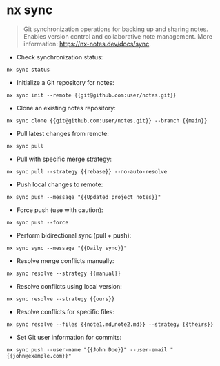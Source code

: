 # nx sync

> Git synchronization operations for backing up and sharing notes.
> Enables version control and collaborative note management.
> More information: <https://nx-notes.dev/docs/sync>.

- Check synchronization status:

`nx sync status`

- Initialize a Git repository for notes:

`nx sync init --remote {{git@github.com:user/notes.git}}`

- Clone an existing notes repository:

`nx sync clone {{git@github.com:user/notes.git}} --branch {{main}}`

- Pull latest changes from remote:

`nx sync pull`

- Pull with specific merge strategy:

`nx sync pull --strategy {{rebase}} --no-auto-resolve`

- Push local changes to remote:

`nx sync push --message "{{Updated project notes}}"`

- Force push (use with caution):

`nx sync push --force`

- Perform bidirectional sync (pull + push):

`nx sync sync --message "{{Daily sync}}"`

- Resolve merge conflicts manually:

`nx sync resolve --strategy {{manual}}`

- Resolve conflicts using local version:

`nx sync resolve --strategy {{ours}}`

- Resolve conflicts for specific files:

`nx sync resolve --files {{note1.md,note2.md}} --strategy {{theirs}}`

- Set Git user information for commits:

`nx sync push --user-name "{{John Doe}}" --user-email "{{john@example.com}}"`
